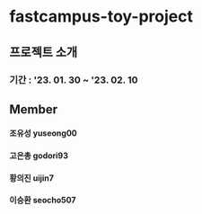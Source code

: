 # fastcampus-toy-project

## 프로젝트 소개

### 기간 : '23. 01. 30 ~ '23. 02. 10

## Member

#### 조유성 yuseong00

#### 고은총 godori93

#### 황의진 uijin7

#### 이승환 seocho507
